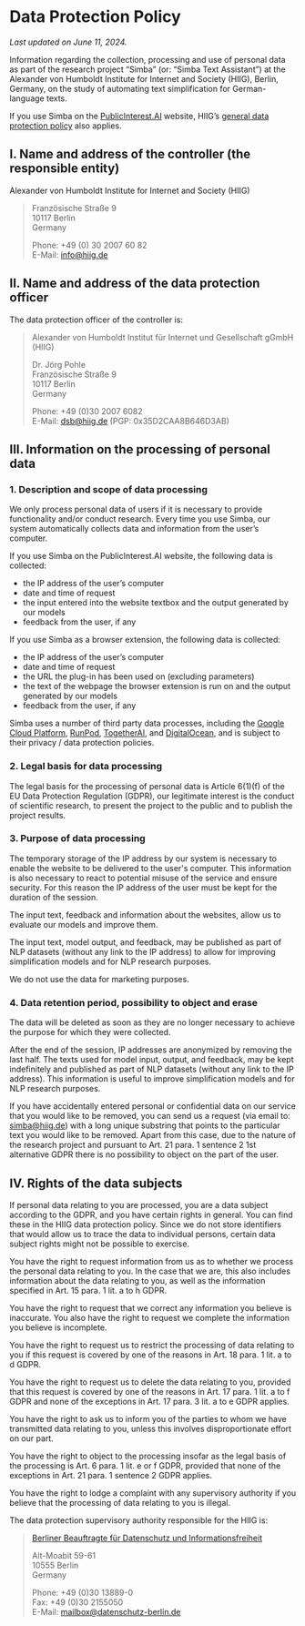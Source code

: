 # Data Protection Policy
_Last updated on June 11, 2024._

Information regarding the collection, processing and use of personal data as part of the research project “Simba” (or: “Simba Text Assistant”) at the Alexander von Humboldt Institute for Internet and Society (HIIG), Berlin, Germany, on the study of automating text simplification for German-language texts.

If you use Simba on the [PublicInterest.AI](https://publicinterest.ai) website, HIIG’s [general data protection policy](https://www.hiig.de/en/data-protection-policy/) also applies.
 
## I. Name and address of the controller (the responsible entity)

Alexander von Humboldt Institute for Internet and Society (HIIG)

> Französische Straße 9 <br>
> 10117 Berlin <br>
> Germany
>
>  Phone: +49 (0) 30 2007 60 82 <br>
>  E-Mail: info@hiig.de 

## II. Name and address of the data protection officer

The data protection officer of the controller is:

> Alexander von Humboldt Institut für Internet und Gesellschaft gGmbH (HIIG)
>
> Dr. Jörg Pohle <br>
> Französische Straße 9 <br>
> 10117 Berlin <br>
> Germany
>
> Phone: +49 (0)30 2007 6082 <br>
> E-Mail: dsb@hiig.de (PGP: 0x35D2CAA8B646D3AB) <br>

## III. Information on the processing of personal data 

### 1. Description and scope of data processing

We only process personal data of users if it is necessary to provide functionality and/or conduct research.
Every time you use Simba, our system automatically collects data and information from the user’s computer.

If you use Simba on the PublicInterest.AI website, the following data is collected:

- the IP address of the user’s computer
- date and time of request
- the input entered into the website textbox and the output generated by our models
- feedback from the user, if any

If you use Simba as a browser extension, the following data is collected:

- the IP address of the user’s computer
- date and time of request
- the URL the plug-in has been used on (excluding parameters)
- the text of the webpage the browser extension is run on and the output generated by our models
- feedback from the user, if any

Simba uses a number of third party data processes, including the [Google Cloud Platform](https://cloud.google.com/terms/cloud-privacy-notice), [RunPod](https://www.runpod.io/legal/privacy-policy), [TogetherAI](https://www.together.ai/privacy), and [DigitalOcean](https://www.digitalocean.com/legal/privacy-policy), and is subject to their privacy / data protection policies.  

### 2. Legal basis for data processing

The legal basis for the processing of personal data is Article 6(1)(f) of the EU Data Protection Regulation (GDPR), our legitimate interest is the conduct of scientific research, to present the project to the public and to publish the project results.

### 3. Purpose of data processing

The temporary storage of the IP address by our system is necessary to enable the website to be delivered to the user's computer. This information is also necessary to react to potential misuse of the service and ensure security. For this reason the IP address of the user must be kept for the duration of the session.

The input text, feedback and information about the websites, allow us to evaluate our models and improve them.

The input text, model output, and feedback, may be published as part of NLP datasets (without any link to the IP address) to allow for improving simplification models and for NLP research purposes.

We do not use the data for marketing purposes.

### 4. Data retention period, possibility to object and erase

The data will be deleted as soon as they are no longer necessary to achieve the purpose for which they were collected.

After the end of the session, IP addresses are anonymized by removing the last half. The texts used for model input, output, and feedback, may be kept indefinitely and published as part of NLP datasets (without any link to the IP address). This information is useful to improve simplification models and for NLP research purposes.

If you have accidentally entered personal or confidential data on our service that you would like to be removed, you can send us a request (via email to: simba@hiig.de) with a long unique substring that points to the particular text you would like to be removed. Apart from this case, due to the nature of the research project and pursuant to Art. 21 para. 1 sentence 2 1st alternative GDPR there is no possibility to object on the part of the user.

## IV. Rights of the data subjects

If personal data relating to you are processed, you are a data subject according to the GDPR, and you have certain rights in general. You can find these in the HIIG data protection policy. Since we do not store identifiers that would allow us to trace the data to individual persons, certain data subject rights might not be possible to exercise.

You have the right to request information from us as to whether we process the personal data relating to you. In the case that we are, this also includes information about the data relating to you, as well as the information specified in Art. 15 para. 1 lit. a to h GDPR.

You have the right to request that we correct any information you believe is inaccurate. You also have the right to request we complete the information you believe is incomplete.

You have the right to request us to restrict the processing of data relating to you if this request is covered by one of the reasons in Art. 18 para. 1 lit. a to d GDPR.

You have the right to request us to delete the data relating to you, provided that this request is covered by one of the reasons in Art. 17 para. 1 lit. a to f GDPR and none of the exceptions in Art. 17 para. 3 lit. a to e GDPR applies.

You have the right to ask us to inform you of the parties to whom we have transmitted data relating to you, unless this involves disproportionate effort on our part.

You have the right to object to the processing insofar as the legal basis of the processing is Art. 6 para. 1 lit. e or f GDPR, provided that none of the exceptions in Art. 21 para. 1 sentence 2 GDPR applies.

You have the right to lodge a complaint with any supervisory authority if you believe that the processing of data relating to you is illegal.

The data protection supervisory authority responsible for the HIIG is:

> [Berliner Beauftragte für Datenschutz und Informationsfreiheit](https://www.datenschutz-berlin.de/) <br>
>
> Alt-Moabit 59-61 <br>
> 10555 Berlin <br>
> Germany
>
> Phone: +49 (0)30 13889-0 <br>
> Fax: +49 (0)30 2155050 <br>
> E-Mail: mailbox@datenschutz-berlin.de 

